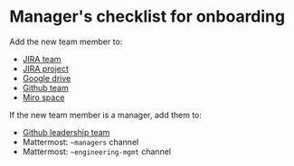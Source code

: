 # Manager's checklist for onboarding

Add the new team member to:

- [JIRA team](https://warthogs.atlassian.net/jira/people/team/17722933-a297-42b7-922a-b931cb2ef9b1)
- [JIRA project](https://warthogs.atlassian.net/plugins/servlet/project-config/ISD/people)
- [Google drive](https://drive.google.com/drive/folders/0ABU76T1WojKcUk9PVA)
- [Github team](https://github.com/orgs/canonical/teams/is-charms/members)
- [Miro space](https://miro.com/app/dashboard/space/3458764543629253590)

If the new team member is a manager, add them to:

- [Github leadership team](https://github.com/orgs/canonical/teams/is-devops-leadership)
- Mattermost: `~managers` channel
- Mattermost: `~engineering-mgmt` channel

